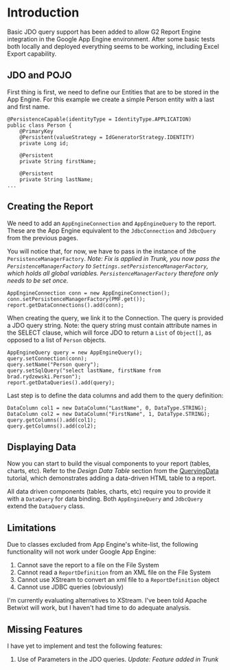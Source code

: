# Introduction #

Basic JDO query support has been added to allow G2 Report Engine integration in the Google App Engine environment. After some basic tests both locally and deployed everything seems to be working, including Excel Export capability.

## JDO and POJO ##

First thing is first, we need to define our Entities that are to be stored in the App Engine. For this example we create a simple Person entity with a last and first name.

```
@PersistenceCapable(identityType = IdentityType.APPLICATION)
public class Person {
    @PrimaryKey
    @Persistent(valueStrategy = IdGeneratorStrategy.IDENTITY)
    private Long id; 

    @Persistent
    private String firstName;

    @Persistent
    private String lastName;
...
```

## Creating the Report ##

We need to add an `AppEngineConnection` and `AppEngineQuery` to the report. These are the App Engine equivalent to the `JdbcConnection` and `JdbcQuery` from the previous pages.

You will notice that, for now, we have to pass in the instance of the `PersistenceManagerFactory`. _Note: Fix is applied in Trunk, you now pass the `PersistenceManagerFactory` to `Settings.setPersistenceManagerFactory`, which holds all global variables. `PersistenceManagerFactory` therefore only needs to be set once._

```
AppEngineConnection conn = new AppEngineConnection();
conn.setPersistenceManagerFactory(PMF.get());
report.getDataConnections().add(conn);
```

When creating the query, we link it to the Connection. The query is provided a JDO query string. Note: the query string must contain attribute names in the SELECT clause, which will force JDO to return a `List` of `Object[]`, as opposed to a list of `Person` objects.

```
AppEngineQuery query = new AppEngineQuery();
query.setConnection(conn);
query.setName("Person query");
query.setSqlQuery("select lastName, firstName from brad.rydzewski.Person");
report.getDataQueries().add(query);
```

Last step is to define the data columns and add them to the query definition:

```
DataColumn col1 = new DataColumn("LastName", 0, DataType.STRING);
DataColumn col2 = new DataColumn("FirstName", 1, DataType.STRING);
query.getColumns().add(col1);
query.getColumns().add(col2);
```

## Displaying Data ##

Now you can start to build the visual components to your report (tables, charts, etc). Refer to the _Design Data Table_ section from the [QueryingData](QueryingData.md) tutorial, which demonstrates adding a data-driven HTML table to a report.

All data driven components (tables, charts, etc) require you to provide it with a `DataQuery` for data binding. Both `AppEngineQuery` and `JdbcQuery` extend the `DataQuery` class.

## Limitations ##

Due to classes excluded from App Engine's white-list, the following functionality will not work under Google App Engine:
  1. Cannot save the report to a file on the File System
  1. Cannot read a `ReportDefinition` from an XML file on the File System
  1. Cannot use XStream to convert an xml file to a `ReportDefinition` object 
  1. Cannot use JDBC queries (obviously)

 I'm currently evaluating alternatives to XStream. I've been told Apache Betwixt will work, but I haven't had time to do adequate analysis.

## Missing Features ##

I have yet to implement and test the following features:
  1. Use of Parameters in the JDO queries. _Update: Feature added in Trunk_
